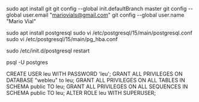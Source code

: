 
sudo apt install git
git config --global init.defaultBranch master
git config --global user.email "mariovials@gmail.com"
git config --global user.name "Mario Vial"

sudo apt install postgresql
sudo vi /etc/postgresql/15/main/postgresql.conf
sudo vi /etc/postgresql/15/main/pg_hba.conf

sudo /etc/init.d/postgresql restart

psql -U postgres

CREATE USER leu WITH PASSWORD 'leu';
GRANT ALL PRIVILEGES ON DATABASE "webleu" to leu;
GRANT ALL PRIVILEGES ON ALL TABLES IN SCHEMA public TO leu;
GRANT ALL PRIVILEGES ON ALL SEQUENCES IN SCHEMA public TO leu;
ALTER ROLE leu WITH SUPERUSER;
